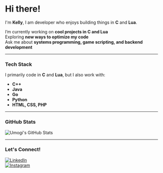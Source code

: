 # Hi there!

I'm **Kelly**, I am developer who enjoys building things in **C** and **Lua**.  

I’m currently working on **cool projects in C and Lua**  
Exploring **new ways to optimize my code**  
Ask me about **systems programming, game scripting, and backend development**  

---

### Tech Stack  
I primarily code in **C** and **Lua**, but I also work with:  

- **C++**  
- **Java**  
- **Go**  
- **Python**  
- **HTML, CSS, PHP**  

---

### GitHub Stats  
![Umogi's GitHub Stats](https://github-readme-stats.vercel.app/api?username=Umogi&show_icons=true&theme=radical)  

---

### Let's Connect!  
[![LinkedIn](https://img.shields.io/badge/LinkedIn-0077B5?style=for-the-badge&logo=linkedin&logoColor=white)](your-linkedin-url)  
[![Instagram](https://img.shields.io/badge/Instagram-E4405F?style=for-the-badge&logo=instagram&logoColor=white)](your-instagram-url)
